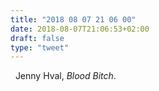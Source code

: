 ```yaml
---
title: "2018 08 07 21 06 00"
date: 2018-08-07T21:06:53+02:00
draft: false
type: "tweet"
---
```

<a href="https://itunes.apple.com/fr/album/blood-bitch/111459375" type="application/rss+xml" class="iconfont icon-music" title="rss"></a> &nbsp; Jenny Hval, *Blood Bitch*.
